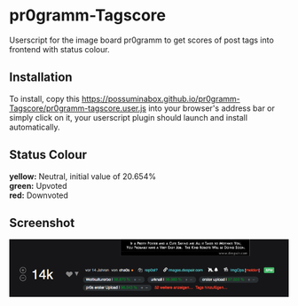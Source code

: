 # pr0gramm-Tagscore
Userscript for the image board pr0gramm to get scores of post tags into frontend with status colour.
## Installation
To install, copy this https://possuminabox.github.io/pr0gramm-Tagscore/pr0gramm-tagscore.user.js into your browser's address bar or simply click on it, your userscript plugin should launch and install automatically.

## Status Colour
**yellow:** Neutral, initial value of 20.654%  
**green:** Upvoted  
**red:** Downvoted

## Screenshot
![Screenshot](screenshot.png?raw=true "Screenshot of loaded script")